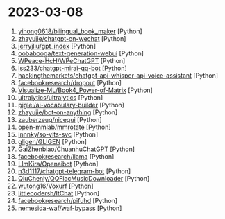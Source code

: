 # 2023-03-08

1. [yihong0618/bilingual_book_maker](https://github.com/yihong0618/bilingual_book_maker "Make bilingual epub books Using AI translate") [Python]
2. [zhayujie/chatgpt-on-wechat](https://github.com/zhayujie/chatgpt-on-wechat "使用ChatGPT搭建微信聊天机器人，基于ChatGPT3.5 API和itchat实现。Wechat robot based on ChatGPT, which using OpenAI api and itchat library.") [Python]
3. [jerryjliu/gpt_index](https://github.com/jerryjliu/gpt_index "LlamaIndex (GPT Index) is a project that provides a central interface to connect your LLM's with external data.") [Python]
4. [oobabooga/text-generation-webui](https://github.com/oobabooga/text-generation-webui "A gradio web UI for running Large Language Models like GPT-J 6B, OPT, GALACTICA, GPT-Neo, and Pygmalion.") [Python]
5. [WPeace-HcH/WPeChatGPT](https://github.com/WPeace-HcH/WPeChatGPT "A plugin for IDA that can help to analyze binary file and it uses OpenAI's ChatGPT training API.") [Python]
6. [lss233/chatgpt-mirai-qq-bot](https://github.com/lss233/chatgpt-mirai-qq-bot "🚀 一键部署！真正的 ChatGPT QQ 聊天机器人！支持ChatGPT API、 ChatGPT Plus、新版 Bing，多账号负载均衡，人设调教，敏感词检测，虚拟女仆、对话上下文，图片渲染，代理加速 (内有视频教程）") [Python]
7. [hackingthemarkets/chatgpt-api-whisper-api-voice-assistant](https://github.com/hackingthemarkets/chatgpt-api-whisper-api-voice-assistant "chatgpt api and whisper api tutorial - voice conversation with therapist") [Python]
8. [facebookresearch/dropout](https://github.com/facebookresearch/dropout "Code release for Dropout Reduces Underfitting") [Python]
9. [Visualize-ML/Book4_Power-of-Matrix](https://github.com/Visualize-ML/Book4_Power-of-Matrix "Book_4_《矩阵力量》 | 鸢尾花书：从加减乘除到机器学习；本册有，584幅图，81个代码文件，其中18个Streamlit App；状态：清华社五审五校中；Github稿件基本稳定，欢迎提意见，会及时修改") [Python]
10. [ultralytics/ultralytics](https://github.com/ultralytics/ultralytics "NEW - YOLOv8 🚀 in PyTorch > ONNX > CoreML > TFLite") [Python]
11. [piglei/ai-vocabulary-builder](https://github.com/piglei/ai-vocabulary-builder "一个使用了 AI 技术的智能生词本制作工具。") [Python]
12. [zhayujie/bot-on-anything](https://github.com/zhayujie/bot-on-anything "Connect AI models (like ChatGPT-3.5, GPT-3.0) to apps (like Wechat, public account, DingTalk, Telegram, QQ). 将 ChatGPT 等算法模型应用于各类平台，目前已完成命令行、个人微信、公众号、QQ、Telegram、Gmail邮箱、Slack，计划接入Web、企业微信、钉钉等。") [Python]
13. [zauberzeug/nicegui](https://github.com/zauberzeug/nicegui "Create web-based UI with Python. The nice way.") [Python]
14. [open-mmlab/mmrotate](https://github.com/open-mmlab/mmrotate "OpenMMLab Rotated Object Detection Toolbox and Benchmark") [Python]
15. [innnky/so-vits-svc](https://github.com/innnky/so-vits-svc "基于vits与softvc的歌声音色转换模型") [Python]
16. [gligen/GLIGEN](https://github.com/gligen/GLIGEN "Open-Set Grounded Text-to-Image Generation") [Python]
17. [GaiZhenbiao/ChuanhuChatGPT](https://github.com/GaiZhenbiao/ChuanhuChatGPT "GUI for ChatGPT API") [Python]
18. [facebookresearch/llama](https://github.com/facebookresearch/llama "Inference code for LLaMA models") [Python]
19. [LlmKira/Openaibot](https://github.com/LlmKira/Openaibot "Gpt-3.5-turbo ChatGPT Bot/Voice Assistant | 📱 Cross-Platform | 🦾 Async | 🗣 Good Contextual Support | 🌻 sh & docker Deployment| 🔌 API Server Provided| 🎤 Azure/Vits for Voice Chatting |🌎 Real-time Information Searching| 📷 Multi-modal/Image Understanding | 💐 Self-maintained LLM Framework") [Python]
20. [n3d1117/chatgpt-telegram-bot](https://github.com/n3d1117/chatgpt-telegram-bot "🤖 A Telegram bot that integrates with OpenAI's official ChatGPT APIs to provide answers, written in Python") [Python]
21. [QiuChenly/QQFlacMusicDownloader](https://github.com/QiuChenly/QQFlacMusicDownloader "[秋城落叶] QQ 音乐源无损歌曲下载") [Python]
22. [wutong16/Voxurf](https://github.com/wutong16/Voxurf "[ ICLR 2023 Spotlight ] Pytorch implementation for Voxurf: Voxel-based Efficient and Accurate Neural Surface Reconstruction") [Python]
23. [littlecodersh/ItChat](https://github.com/littlecodersh/ItChat "A complete and graceful API for Wechat. 微信个人号接口、微信机器人及命令行微信，三十行即可自定义个人号机器人。") [Python]
24. [facebookresearch/pifuhd](https://github.com/facebookresearch/pifuhd "High-Resolution 3D Human Digitization from A Single Image.") [Python]
25. [nemesida-waf/waf-bypass](https://github.com/nemesida-waf/waf-bypass "Check your WAF before an attacker does this one") [Python]
